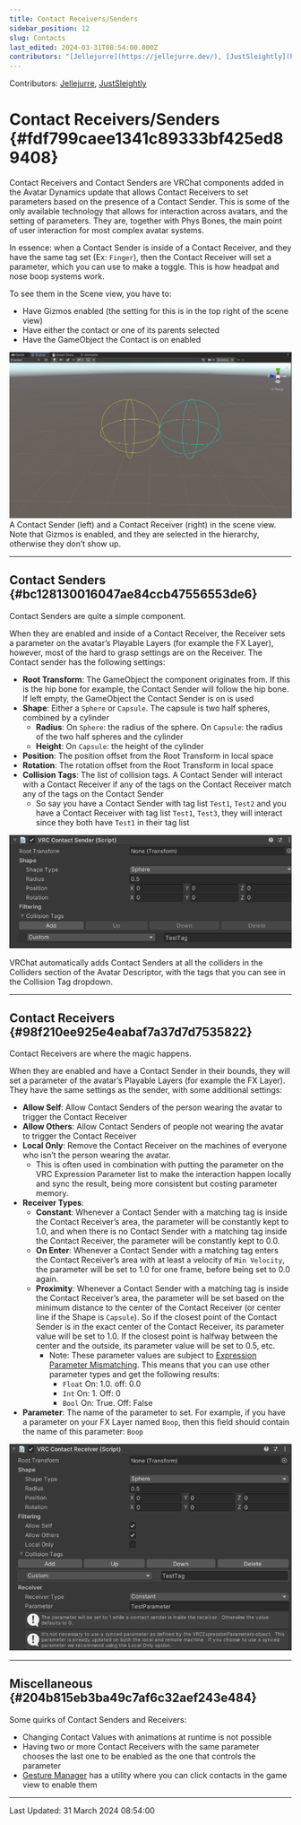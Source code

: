 ```yaml
---
title: Contact Receivers/Senders
sidebar_position: 12
slug: Contacts
last_edited: 2024-03-31T08:54:00.000Z
contributors: "[Jellejurre](https://jellejurre.dev/), [JustSleightly](https://vrc.sleightly.dev/)"
---
```

Contributors: [Jellejurre](https://jellejurre.dev/), [JustSleightly](https://vrc.sleightly.dev/)



# Contact Receivers/Senders {#fdf799caee1341c89333bf425ed89408}


<div class='notion-row'>
<div class='notion-column' style={{width: 'calc((100% - (min(32px, 4vw) * 1)) * 0.5)'}}>


Contact Receivers and Contact Senders are VRChat components added in the Avatar Dynamics update that allows Contact Receivers to set parameters based on the presence of a Contact Sender. This is some of the only available technology that allows for interaction across avatars, and the setting of parameters. They are, together with Phys Bones, the main point of user interaction for most complex avatar systems.



In essence: when a Contact Sender is inside of a Contact Receiver, and they have the same tag set (Ex: `Finger`), then the Contact Receiver will set a parameter, which you can use to make a toggle. This is how headpat and nose boop systems work.



To see them in the Scene view, you have to: 


- Have Gizmos enabled (the setting for this is in the top right of the scene view)
- Have either the contact or one of its parents selected
- Have the GameObject the Contact is on enabled


</div><div className='notion-spacer'></div>

<div class='notion-column' style={{width: 'calc((100% - (min(32px, 4vw) * 1)) * 0.5)'}}>


![A Contact Sender (left) and a Contact Receiver (right) in the scene view. Note that Gizmos is enabled, and they are selected in the hierarchy, otherwise they don’t show up.](./Contacts.3fefaded-ed2f-4308-a615-9614821c53b9.png)<br/><GreyItalicText>A Contact Sender (left) and a Contact Receiver (right) in the scene view. Note that Gizmos is enabled, and they are selected in the hierarchy, otherwise they don’t show up.</GreyItalicText>


</div><div className='notion-spacer'></div>
</div>


---


## Contact Senders {#bc128130016047ae84ccb47556553de6}


<div class='notion-row'>
<div class='notion-column' style={{width: 'calc((100% - (min(32px, 4vw) * 1)) * 0.5625)'}}>


Contact Senders are quite a simple component.



When they are enabled and inside of a Contact Receiver, the Receiver sets a parameter on the avatar’s Playable Layers (for example the FX Layer), however, most of the hard to grasp settings are on the Receiver. The Contact sender has the following settings:


- **Root Transform**: The GameObject the component originates from. If this is the hip bone for example, the Contact Sender will follow the hip bone. If left empty, the GameObject the Contact Sender is on is used
- **Shape**: Either a `Sphere` or `Capsule`. The capsule is two half spheres, combined by a cylinder
	- **Radius**: On `Sphere`: the radius of the sphere. On `Capsule`: the radius of the two half spheres and the cylinder
	- **Height**: On `Capsule`: the height of the cylinder
- **Position**: The position offset from the Root Transform in local space
- **Rotation**: The rotation offset from the Root Transform in local space
- **Collision Tags**: The list of collision tags. A Contact Sender will interact with a Contact Receiver if any of the tags on the Contact Receiver match any of the tags on the Contact Sender
	- So say you have a Contact Sender with tag list `Test1`, `Test2` and you have a Contact Receiver with tag list `Test1`, `Test3`, they will interact since they both have `Test1` in their tag list

</div><div className='notion-spacer'></div>

<div class='notion-column' style={{width: 'calc((100% - (min(32px, 4vw) * 1)) * 0.43750000000000006)'}}>


![](./Contacts.f880419a-36c0-410d-ad31-cdc0faad98a3.png)


</div><div className='notion-spacer'></div>
</div>


VRChat automatically adds Contact Senders at all the colliders in the Colliders section of the Avatar Descriptor, with the tags that you can see in the Collision Tag dropdown.


---


## Contact Receivers {#98f210ee925e4eabaf7a37d7d7535822}


<div class='notion-row'>
<div class='notion-column' style={{width: 'calc((100% - (min(32px, 4vw) * 1)) * 0.625)'}}>


Contact Receivers are where the magic happens.



When they are enabled and have a Contact Sender in their bounds, they will set a parameter of the avatar’s Playable Layers (for example the FX Layer). They have the same settings as the sender, with some additional settings:


- **Allow Self**: Allow Contact Senders of the person wearing the avatar to trigger the Contact Receiver
- **Allow Others**: Allow Contact Senders of people not wearing the avatar to trigger the Contact Receiver
- **Local Only**: Remove the Contact Receiver on the machines of everyone who isn’t the person wearing the avatar.
	- This is often used in combination with putting the parameter on the VRC Expression Parameter list to make the interaction happen locally and sync the result, being more consistent but costing parameter memory.
- **Receiver Types**:
	- **Constant**: Whenever a Contact Sender with a matching tag is inside the Contact Receiver’s area, the parameter will be constantly kept to 1.0, and when there is no Contact Sender with a matching tag inside the Contact Receiver, the parameter will be constantly kept to 0.0.
	- **On Enter**: Whenever a Contact Sender with a matching tag enters the Contact Receiver’s area with at least a velocity of `Min Velocity`, the parameter will be set to 1.0 for one frame, before being set to 0.0 again.
	- **Proximity**: Whenever a Contact Sender with a matching tag is inside the Contact Receiver’s area, the parameter will be set based on the minimum distance to the center of the Contact Receiver (or center line if the Shape is `Capsule`). So if the closest point of the Contact Sender is in the exact center of the Contact Receiver, its parameter value will be set to 1.0. If the closest point is halfway between the center and the outside, its parameter value will be set to 0.5, etc.
		- Note: These parameter values are subject to [Expression Parameter Mismatching](/docs/Other/Parameter-Mismatching). This means that you can use other parameter types and get the following results:
			- `Float` On: 1.0. off: 0.0
			- `Int` On: 1. Off: 0
			- `Bool` On: True. Off: False
- **Parameter**: The name of the parameter to set. For example, if you have a parameter on your FX Layer named `Boop`, then this field should contain the name of this parameter: `Boop`

</div><div className='notion-spacer'></div>

<div class='notion-column' style={{width: 'calc((100% - (min(32px, 4vw) * 1)) * 0.37500000000000006)'}}>


![](./Contacts.41a22af9-6035-4e3a-a708-8e558054da7a.png)


</div><div className='notion-spacer'></div>
</div>


---


## Miscellaneous {#204b815eb3ba49c7af6c32aef243e484}


Some quirks of Contact Senders and Receivers:

- Changing Contact Values with animations at runtime is not possible
- Having two or more Contact Receivers with the same parameter chooses the last one to be enabled as the one that controls the parameter
- [Gesture Manager](https://github.com/BlackStartx/VRC-Gesture-Manager) has a utility where you can click contacts in the game view to enable them


---
<RightAlignedText>Last Updated: 31 March 2024 08:54:00</RightAlignedText>